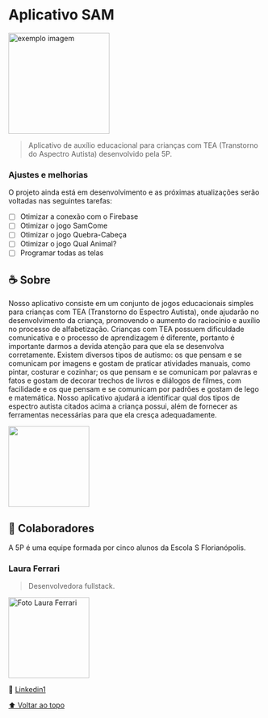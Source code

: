 # Aplicativo SAM

<!---Esses são exemplos. Veja https://shields.io para outras pessoas ou para personalizar este conjunto de escudos. Você pode querer incluir dependências, status do projeto e informações de licença aqui--->
[Linkedin1]: https://www.linkedin.com/in/laura-ferrari-6a25b220b/


<img src="https://cdn.discordapp.com/attachments/604072921090228234/909242129455382608/ezgif.com-gif-maker_2.gif" alt="exemplo imagem" width=200>

> Aplicativo de auxílio educacional para crianças com TEA (Transtorno do Aspectro Autista) desenvolvido pela 5P.

### Ajustes e melhorias

O projeto ainda está em desenvolvimento e as próximas atualizações serão voltadas nas seguintes tarefas:

- [ ] Otimizar a conexão com o Firebase
- [ ] Otimizar o jogo SamCome
- [ ] Otimizar o jogo Quebra-Cabeça
- [ ] Otimizar o jogo Qual Animal?
- [ ] Programar todas as telas

## ☕ Sobre

Nosso aplicativo consiste em um conjunto de jogos educacionais simples para crianças com TEA (Transtorno do Espectro Autista), onde ajudarão no desenvolvimento da criança, promovendo o aumento do raciocínio e auxílio no processo de alfabetização. Crianças com TEA possuem dificuldade comunicativa e o processo de aprendizagem é diferente, portanto é importante darmos a devida atenção para que ela se desenvolva corretamente. Existem diversos tipos de autismo: os que pensam e se comunicam por imagens e gostam de praticar atividades manuais, como pintar, costurar e cozinhar; os que pensam e se comunicam por palavras e fatos e gostam de decorar trechos de livros e diálogos de filmes, com facilidade e os que pensam e se comunicam por padrões e gostam de lego e matemática. Nosso aplicativo ajudará a identificar qual dos tipos de espectro autista citados acima a criança possui, além de fornecer as ferramentas necessárias para que ela cresça adequadamente.

<img src="https://cdn.discordapp.com/attachments/494996013837320193/909490207005474846/samlingua-sl.png" width="160px;" />


## 🤝 Colaboradores

A 5P é uma equipe formada por cinco alunos da Escola S Florianópolis.

### Laura Ferrari
> Desenvolvedora fullstack.

<img src="https://avatars.githubusercontent.com/u/71517723?v=4" width="160px;" alt="Foto Laura Ferrari"/><br>

👔 [Linkedin1][Linkedin1]


[⬆ Voltar ao topo](#nome-do-projeto)<br>
